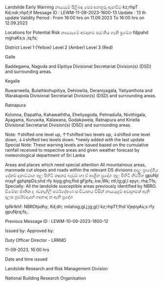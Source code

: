 Landslide Early Warning නායයෑම් පිළිබඳ පෙර අනතුරු ඇඟවීම kz;rhpT Kd;ndr;rhpf;if Message ID : LEWM-11-09-2023-1600-13 Update : 13 th update Validity Period : From 16:00 hrs on 11.09.2023 To 16:00 hrs on 12.09.2023

Locations for Potential Risk නායයෑමේ අවදානම පැවතිය හැකි ප්‍රමේශ fdjpahd mghaKs;s ,lq;fs;

District Level 1 (Yellow) Level 2 (Amber) Level 3 (Red)

Galle

Baddegama, Nagoda and Elpitiya Divisional Secretariat Division(s) (DSD) and surrounding areas.

Kegalle

Ruwanwella, Bulathkohupitiya, Dehiowita, Deraniyagala, Yatiyanthota and Warakapola Divisional Secretariat Division(s) (DSD) and surrounding areas.

Ratnapura

Kolonna, Elapatha, Kahawaththa, Eheliyagoda, Pelmadulla, Nivithigala, Ayagama, Kuruwita, Kalawana, Godakawela, Ratnapura and Kiriella Divisional Secretariat Division(s) (DSD) and surrounding areas.

Note: ↑shifted one level up, ↑↑shifted two levels up, ↓shifted one level down, ↓↓shifted two levels down. *newly added with the last update Special Note: These warning levels are issued based on the cumulative rainfall received to respective areas and given weather forecast by meteorological department of Sri Lanka

Areas and places which need special attention All mountainous areas, manmade cut slopes and roads within the relevant DS divisions අදාල ප්‍රාදේශීය දේකම් දකාට්ඨාශ තුල පිහිටි කඳුකර බෑවුම් හා ඒ ආශ්‍රිත ප්‍රදේශ තුල පිහිටි නිර්මිත gpuNjr nrayf gphptpDs;shd rfy kiyg;ghq;fhd gFjpfs; kw;Wk; ntl;lg;gl;l epyr; rha;Tfs; Specially: All the landslide susceptible areas previously identified by NBRO. විමේෂ: ජාතික ද ාඩනැගිලි පර්මදේෂණ සංවිධානය විසින් නායයෑදම් අවදානමක් ඇති දලස පුර්මවදයන් හදුනාද න ඇති ප්‍රදේශ

tpNrlkhf: NBROtpdhy; Kd;dh; milahsg;gLj;jg;gl;l kz;rhpTf;fhd VjepiyAs;s rfy gpuNjrq;fs;.

Previous Message ID : LEWM-10-09-2023-1600-12

Issued by: Approved by:

Duty Officer Director - LRRMD

11-09-2023, 16:00 hrs

Date and time issued

Landslide Research and Risk Management Division

National Building Research Organisation